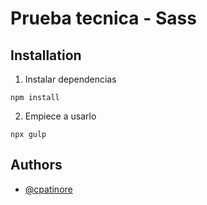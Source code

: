 # Prueba tecnica - Sass

## Installation

1. Instalar dependencias

```
npm install
```

2. Empiece a usarlo

```
npx gulp
```

## Authors

- [@cpatinore](https://github.com/cpatinore)
